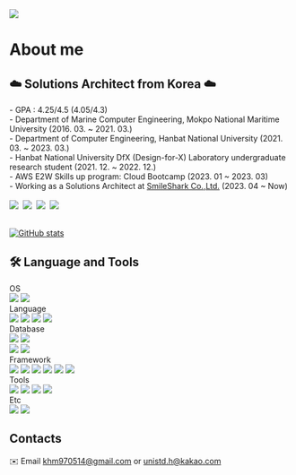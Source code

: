 
<div align="left">
<img src="https://capsule-render.vercel.app/api?type=waving&color=auto&height=300&section=header&text=Welcome&fontSize=90&desc=Arciel%20Github%20Repo&descAlign=70&descAlignY=30" />
  
# About me
  ## ☁️ Solutions Architect from Korea ☁️
  <div align="left">
    - GPA : 4.25/4.5 (4.05/4.3)<br>
    - Department of Marine Computer Engineering, Mokpo National Maritime University (2016. 03. ~ 2021. 03.)<br>
    - Department of Computer Engineering, Hanbat National University (2021. 03. ~ 2023. 03.)<br>
    - Hanbat National University DfX (Design-for-X) Laboratory undergraduate research student (2021. 12. ~ 2022. 12.)<br>
    - AWS E2W Skills up program: Cloud Bootcamp (2023. 01 ~ 2023. 03)<br>
    - Working as a Solutions Architect at <a href = "https://www.smileshark.kr">SmileShark Co.,Ltd.</a> (2023. 04 ~ Now)<br><br>
    <img src = "https://images.credly.com/size/100x100/images/73e4a58b-a8ef-41a3-a7db-9183dd269882/image.png">&nbsp;
    <img src = "https://images.credly.com/size/100x100/images/2f7b0627-48a0-4894-8d46-3245bdfe0463/image.png">&nbsp;
    <img src = "https://images.credly.com/size/100x100/images/00634f82-b07f-4bbd-a6bb-53de397fc3a6/image.png">&nbsp;
    <img src = "https://images.credly.com/size/100x100/images/0e284c3f-5164-4b21-8660-0d84737941bc/image.png">
    
  </div><br>
  
  
  
  
  [![GitHub stats](https://github-readme-stats.vercel.app/api?username=arc1el)](https://github.com/anuraghazra/github-readme-stats)<!--[![Top Langs](https://github-readme-stats.vercel.app/api/top-langs/?username=arc1el&langs_count=3)](https://github.com/anuraghazra/github-readme-stats) -->
    
  
  ## 🛠️ Language and Tools
  <div align="left">
    OS<br>
    <img src="https://img.shields.io/badge/linux-FCC624?style=for-the-badge&logo=linux&logoColor=white">
    <img src="https://img.shields.io/badge/ubuntu-E95420?style=for-the-badge&logo=ubuntu&logoColor=white">
    <br>
    Language<br>
    <img src="https://img.shields.io/badge/javascript-F7DF1E?style=for-the-badge&logo=javascript&logoColor=white">
    <img src="https://img.shields.io/badge/python-3776AB?style=for-the-badge&logo=python&logoColor=white">
    <img src="https://img.shields.io/badge/java-F80000?style=for-the-badge&logo=oracle&logoColor=white">
    <img src="https://img.shields.io/badge/c-A8B9CC?style=for-the-badge&logo=c&logoColor=white">
    <br>
    Database<br>
    <img src="https://img.shields.io/badge/mysql-4479A1?style=for-the-badge&logo=mysql&logoColor=white">
    <img src="https://img.shields.io/badge/postgresql-4169E1?style=for-the-badge&logo=postgresql&logoColor=white"><br>
    <img src="https://img.shields.io/badge/elasticsearch-005571?style=for-the-badge&logo=elasticsearch&logoColor=white">
    <img src="https://img.shields.io/badge/opensearch-005EB8?style=for-the-badge&logo=opensearch&logoColor=white">
    <br>
    Framework<br>
    <img src="https://img.shields.io/badge/node.js-339933?style=for-the-badge&logo=node.js&logoColor=white">
    <img src="https://img.shields.io/badge/express-000000?style=for-the-badge&logo=express&logoColor=white">
    <img src="https://img.shields.io/badge/fastapi-009688?style=for-the-badge&logo=fastapi&logoColor=white">
    <img src="https://img.shields.io/badge/flask-000000?style=for-the-badge&logo=flask&logoColor=white">
    <img src="https://img.shields.io/badge/spring-6DB33F?style=for-the-badge&logo=spring&logoColor=white">
    <img src="https://img.shields.io/badge/vue-4FC08D?style=for-the-badge&logo=vue.js&logoColor=white">
    <br>
    Tools<br>
    <img src="https://img.shields.io/badge/aws-232F3E?style=for-the-badge&logo=amazonaws&logoColor=white">
    <img src="https://img.shields.io/badge/slack-4A154B?style=for-the-badge&logo=slack&logoColor=white">
    <img src="https://img.shields.io/badge/nginx-009639?style=for-the-badge&logo=nginx&logoColor=white">
    <img src="https://img.shields.io/badge/docker-2496ED?style=for-the-badge&logo=docker&logoColor=white">
    <br>
    Etc<br>
    <img src="https://img.shields.io/badge/espressif-E7352C?style=for-the-badge&logo=espressif&logoColor=white">
    <img src="https://img.shields.io/badge/raspi-A22846?style=for-the-badge&logo=raspberrypi&logoColor=white">
    <br>
  </div>

  ## Contacts
  ✉️ Email <a href="mailto:khm970514@gmail.com">khm970514@gmail.com</a>  or  <a href="mailto:unistd.h@kakao.com">unistd.h@kakao.com</a>


  
  
</div>

  
<!--
**Arc1el/Arc1el** is a ✨ _special_ ✨ repository because its `README.md` (this file) appears on your GitHub profile

Here are some ideas to get you started:

- 🔭 I’m currently working on ...
- 🌱 I’m currently learning ...
- 👯 I’m looking to collaborate on ...
- 🤔 I’m looking for help with ...
- 💬 Ask me about ...
- 📫 How to reach me: ...
- 😄 Pronouns: ...
- ⚡ Fun fact: ...
-->
